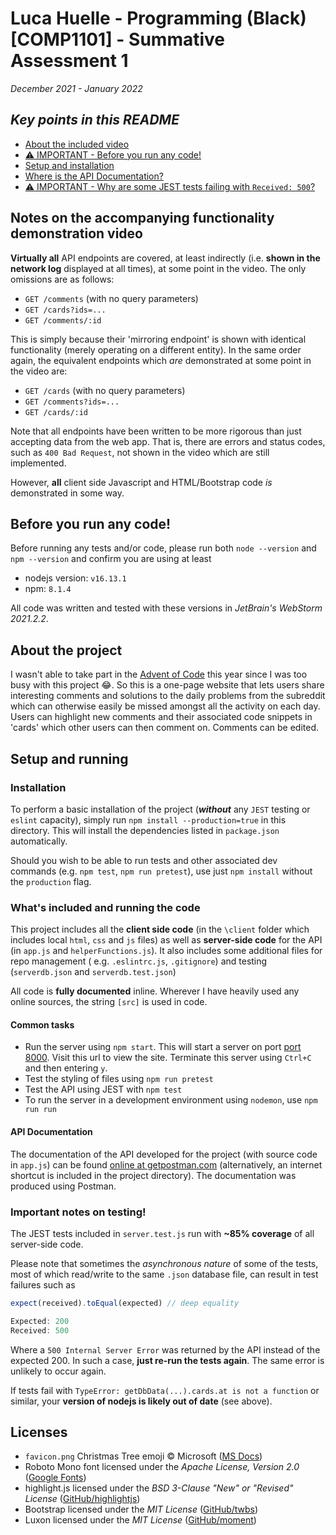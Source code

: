 # Luca Huelle - Programming (Black) \[COMP1101\] - Summative Assessment 1

_December 2021 - January 2022_

## _Key points in this README_

- [About the included video](#notes-on-the-accompanying-functionality-demonstration-video)
- [⚠ IMPORTANT - Before you run any code!](#before-you-run-any-code)
- [Setup and installation](#setup-and-running)
- [Where is the API Documentation?](#api-documentation)
- [⚠ IMPORTANT - Why are some JEST tests failing with `Received: 500`?](#important-notes-on-testing)

## Notes on the accompanying functionality demonstration video

**Virtually all** API endpoints are covered, at least indirectly (i.e. **shown in the network log**
displayed at all times), at some point in the video. The only omissions are as follows:

- `GET /comments` (with no query parameters)
- `GET /cards?ids=...`
- `GET /comments/:id`

This is simply because their 'mirroring endpoint' is shown with identical functionality (merely
operating on a different entity). In the same order again, the equivalent endpoints which _are_
demonstrated at some point in the video are:

- `GET /cards` (with no query parameters)
- `GET /comments?ids=...`
- `GET /cards/:id`

Note that all endpoints have been written to be more rigorous than just accepting data from the web
app. That is, there are errors and status codes, such as `400 Bad Request`, not shown in the video
which are still implemented.

However, **all** client side Javascript and HTML/Bootstrap code _is_ demonstrated in some way.

## Before you run any code!

Before running any tests and/or code, please run both `node --version` and `npm --version` and
confirm you are using at least

- nodejs version: `v16.13.1`
- npm: `8.1.4`

All code was written and tested with these versions in _JetBrain's WebStorm 2021.2.2_.

## About the project

I wasn't able to take part in the [Advent of Code](https://adventofcode.com/) this year since I was
too busy with this project 😂. So this is a one-page website that lets users share interesting
comments and solutions to the daily problems from the subreddit which can otherwise easily be missed
amongst all the activity on each day. Users can highlight new comments and their associated code
snippets in 'cards' which other users can then comment on. Comments can be edited.

## Setup and running

### Installation

To perform a basic installation of the project (**_without_** any `JEST` testing or `eslint`
capacity), simply run `npm install --production=true` in this directory. This will install the
dependencies listed in `package.json` automatically.

Should you wish to be able to run tests and other associated dev commands (e.g. `npm test`,
`npm run pretest`), use just `npm install` without the `production` flag.

### What's included and running the code

This project includes all the **client side code** (in the `\client` folder which includes
local `html`, `css` and `js` files) as well as **server-side code** for the API (in `app.js`
and `helperFunctions.js`). It also includes some additional files for repo management (
e.g. `.eslintrc.js`, `.gitignore`) and testing (`serverdb.json` and `serverdb.test.json`)

All code is **fully documented** inline. Wherever I have heavily used any online sources, the
string `[src]` is used in code.

#### Common tasks

- Run the server using `npm start`. This will start a server on
  port [port 8000](http://localhost:8000/). Visit this url to view the site. Terminate this server
  using `Ctrl+C` and then entering `y`.
- Test the styling of files using `npm run pretest`
- Test the API using JEST with `npm test`
- To run the server in a development environment using `nodemon`, use `npm run run`

#### API Documentation

The documentation of the API developed for the project (with source code in `app.js`) can be found
[online at getpostman.com](https://documenter.getpostman.com/view/17830357/UVXnGETR)
(alternatively, an internet shortcut is included in the project directory). The documentation was
produced using Postman.

### Important notes on testing!

The JEST tests included in `server.test.js` run with **~85% coverage** of all server-side code.

Please note that sometimes the _asynchronous nature_ of some of the tests, most of which read/write
to the same `.json` database file, can result in test failures such as

```js
expect(received).toEqual(expected) // deep equality

Expected: 200
Received: 500
```

Where a `500 Internal Server Error` was returned by the API instead of the expected 200. In such a
case, **just re-run the tests again**. The same error is unlikely to occur again.

If tests fail with `TypeError: getDbData(...).cards.at is not a function` or similar, your **version
of nodejs is likely out of date** (see above).

## Licenses

- `favicon.png` Christmas Tree emoji © Microsoft
  ([MS Docs](https://docs.microsoft.com/en-us/typography/fonts/font-faq#document-embedding))
- Roboto Mono font licensed under the _Apache License, Version 2.0_
  ([Google Fonts](https://fonts.google.com/specimen/Roboto+Mono?query=roboto#license))
- highlight.js licensed under the _BSD 3-Clause "New" or "Revised" License_
  ([GitHub/highlightjs](https://github.com/highlightjs/highlight.js/blob/main/LICENSE))
- Bootstrap licensed under the _MIT License_
  ([GitHub/twbs](https://getbootstrap.com/docs/5.1/about/license/))
- Luxon licensed under the _MIT License_
  ([GitHub/moment](https://github.com/moment/luxon/blob/master/LICENSE.md))
